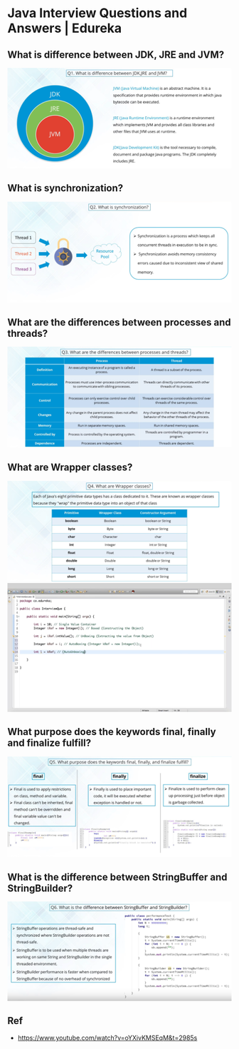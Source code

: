 # Java Interview Questions and Answers | Edureka

## What is difference between JDK, JRE and JVM?
![](https://github.com/shamy1st/java-interview-edureka/blob/main/images/q1.png)

## What is synchronization?
![](https://github.com/shamy1st/java-interview-edureka/blob/main/images/q2.png)

## What are the differences between processes and threads?
![](https://github.com/shamy1st/java-interview-edureka/blob/main/images/q3.png)

## What are Wrapper classes?
![](https://github.com/shamy1st/java-interview-edureka/blob/main/images/q4.png)
![](https://github.com/shamy1st/java-interview-edureka/blob/main/images/q4-1.png)

## What purpose does the keywords final, finally and finalize fulfill?
![](https://github.com/shamy1st/java-interview-edureka/blob/main/images/q5.png)

## What is the difference between StringBuffer and StringBuilder?
![](https://github.com/shamy1st/java-interview-edureka/blob/main/images/q6.png)

## 

## Ref
* https://www.youtube.com/watch?v=oYXivKMSEqM&t=2985s
